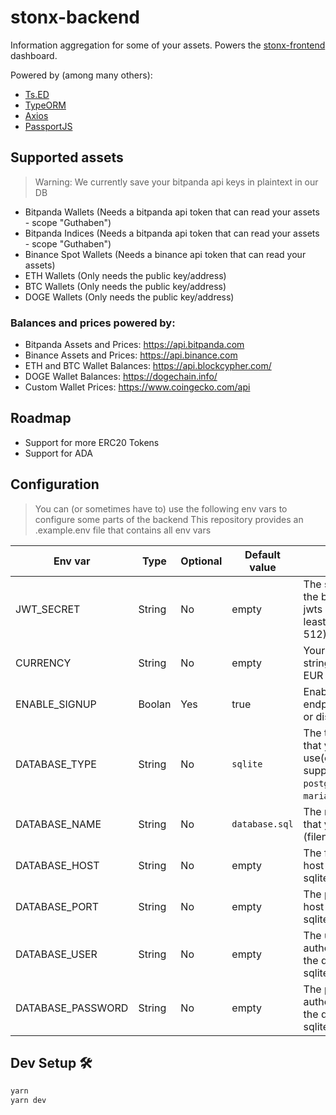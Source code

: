 # stonx-backend

Information aggregation for some of your assets.
Powers the [stonx-frontend](https://github.com/nicolaiort/stonx-frontend) dashboard.

Powered by (among many others):
* [Ts.ED](https://tsed.io)
* [TypeORM](https://typeorm.io/)
* [Axios](https://axios-http.com/)
* [PassportJS](https://www.passportjs.org/)

## Supported assets
> Warning: We currently save your bitpanda api keys in plaintext in our DB

* Bitpanda Wallets (Needs a bitpanda api token that can read your assets - scope "Guthaben")
* Bitpanda Indices (Needs a bitpanda api token that can read your assets - scope "Guthaben")
* Binance Spot Wallets (Needs a binance api token that can read your assets)
* ETH Wallets (Only needs the public key/address)
* BTC Wallets (Only needs the public key/address)
* DOGE Wallets (Only needs the public key/address)

### Balances and prices powered by:
* Bitpanda Assets and Prices: https://api.bitpanda.com
* Binance Assets and Prices: https://api.binance.com
* ETH and BTC Wallet Balances: https://api.blockcypher.com/
* DOGE Wallet Balances: https://dogechain.info/
* Custom Wallet Prices: https://www.coingecko.com/api

## Roadmap
* Support for more ERC20 Tokens
* Support for ADA

## Configuration
> You can (or sometimes have to) use the following env vars to configure some parts of the backend
> This repository provides an .example.env file that contains all env vars

| Env var | Type | Optional | Default value | Description|
| - | - | - | - | - |
| JWT_SECRET | String | No | empty | The secret used by the backend to sign jwts - Should be at least 32bits (Max 512) |
| CURRENCY | String | No | empty | Your local currency string (Tested with EUR and USD) |
| ENABLE_SIGNUP | Boolan | Yes | true | Enable the aut/signup endpoint(true,default) or disable it |
| DATABASE_TYPE | String | No | `sqlite` | The type of the db that you want to use(currently supported: `sqlite`, `postgres`, `mysql`, `mariadb`) |
| DATABASE_NAME | String | No | `database.sql` | The name of the db that you want to use (filename for sqlite) |
| DATABASE_HOST | String | No | empty | The fqdn for the db's host (empty for sqlite) |
| DATABASE_PORT | String | No | empty | The port for the db's host (empty for sqlite) |
| DATABASE_USER | String | No | empty | The user to authenticate against the db (empty for sqlite) |
| DATABASE_PASSWORD | String | No | empty | The password to authenticate against the db (empty for sqlite) |

## Dev Setup 🛠
```bash
yarn
yarn dev
```
